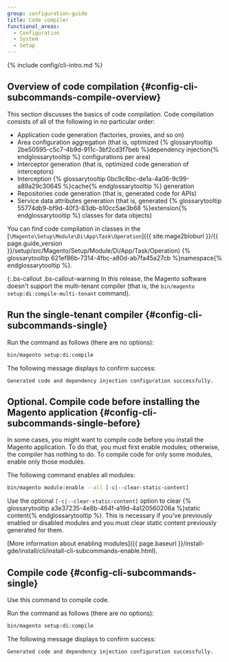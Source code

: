 ```yaml
---
group: configuration-guide
title: Code compiler
functional_areas:
  - Configuration
  - System
  - Setup
---
```


{% include config/cli-intro.md %}

## Overview of code compilation {#config-cli-subcommands-compile-overview}

This section discusses the basics of code compilation. Code compilation consists of all of the following in no particular order:

- Application code generation (factories, proxies, and so on)
- Area configuration aggregation (that is, optimized {% glossarytooltip 2be50595-c5c7-4b9d-911c-3bf2cd3f7beb %}dependency injection{% endglossarytooltip %} configurations per area)
- Interceptor generation (that is, optimized code generation of interceptors)
- Interception {% glossarytooltip 0bc9c8bc-de1a-4a06-9c99-a89a29c30645 %}cache{% endglossarytooltip %} generation
- Repositories code generation (that is, generated code for APIs)
- Service data attributes generation (that is, generated {% glossarytooltip 55774db9-bf9d-40f3-83db-b10cc5ae3b68 %}extension{% endglossarytooltip %} classes for data objects)

You can find code compilation in classes in the [`\Magento\Setup\Module\Di\App\Task\Operation`]({{ site.mage2bloburl }}/{{ page.guide_version }}/setup/src/Magento/Setup/Module/Di/App/Task/Operation) {% glossarytooltip 621ef86b-7314-4fbc-a80d-ab7fa45a27cb %}namespace{% endglossarytooltip %}.

{:.bs-callout .bs-callout-warning
In this release, the Magento software doesn't support the multi-tenant compiler (that is, the `bin/magento setup:di:compile-multi-tenant` command).

## Run the single-tenant compiler {#config-cli-subcommands-single}

Run the command as follows (there are no options):

```bash
bin/magento setup:di:compile
```

The following message displays to confirm success:

```terminal
Generated code and dependency injection configuration successfully.
```

## Optional. Compile code before installing the Magento application {#config-cli-subcommands-single-before}

In some cases, you might want to compile code before you install the Magento application. To do that, you must first enable modules; otherwise, the compiler has nothing to do. To compile code for only some modules, enable only those modules.

The following command enables all modules:

```bash
bin/magento module:enable --all [-c|--clear-static-content]
```

Use the optional `[-c|--clear-static-content]` option to clear {% glossarytooltip a3e37235-4e8b-464f-a19d-4a120560206a %}static content{% endglossarytooltip %}. This is necessary if you've previously enabled or disabled modules and you must clear static content previously generated for them.

[More information about enabling modules]({{ page.baseurl }}/install-gde/install/cli/install-cli-subcommands-enable.html).

## Compile code {#config-cli-subcommands-single}

Use this command to compile code.

Run the command as follows (there are no options):

```bash
bin/magento setup:di:compile
```

The following message displays to confirm success:

```terminal
Generated code and dependency injection configuration successfully.
```
